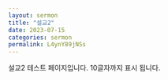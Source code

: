 ```yaml
---
layout: sermon
title: "설교2"
date: 2023-07-15
categories: sermon
permalink: L4ynY89jNSs
---
```


설교2 테스트 페이지입니다. 10글자까지 표시 됩니다.
